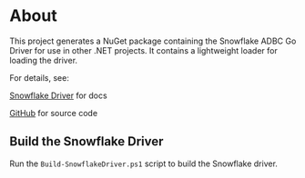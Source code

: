 <!--

 Licensed to the Apache Software Foundation (ASF) under one or more
 contributor license agreements.  See the NOTICE file distributed with
 this work for additional information regarding copyright ownership.
 The ASF licenses this file to You under the Apache License, Version 2.0
 (the "License"); you may not use this file except in compliance with
 the License.  You may obtain a copy of the License at

    http://www.apache.org/licenses/LICENSE-2.0

 Unless required by applicable law or agreed to in writing, software
 distributed under the License is distributed on an "AS IS" BASIS,
 WITHOUT WARRANTIES OR CONDITIONS OF ANY KIND, either express or implied.
 See the License for the specific language governing permissions and
 limitations under the License.

-->

# About
This project generates a NuGet package containing the Snowflake ADBC Go Driver for use in other .NET projects. It contains a lightweight loader for loading the driver.

For details, see:

[Snowflake Driver](https://arrow.apache.org/adbc/main/driver/snowflake.html) for docs

[GitHub](https://github.com/apache/arrow-adbc/tree/main/go/adbc/driver/snowflake) for source code

## Build the Snowflake Driver
Run the `Build-SnowflakeDriver.ps1` script to build the Snowflake driver.
